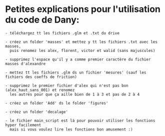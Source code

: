 # Petites explications pour l'utilisation du code de Dany:

    - téléchargez tt les fichiers .glm et .txt du drive
    
    - créez un folder 'masses' et mettez y tt les fichiers .txt avec les masses,
      puis renomez les alex, florent, victor et walid (sans majuscules)
      
    - supprimez l'espace qu'il y a comme premier caractère du fichier masses d'alexandre  
    
    - mettez tt les fichiers .glm ds un fichier 'mesures' (sauf les fichiers des coeffs de friction)
    
    - supprimez le premier fichier d'alex qui n'est pas bon (alex_haut_sans_001) et renomez
      les autres pour que ça aille bien de 1 à 3 et pas de 2 à 4
      
    - créez un folder 'Add' ds le folder 'figures' 
    
    - créez un folder 'decalage'   
      
    - le fichier main_script est là pour pouvoir utiliser les fonctions hyper facilement
      mais si vous voulez lire les fonctions bon amusement :) 
